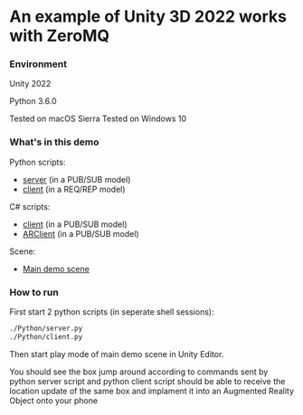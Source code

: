 An example of Unity 3D 2022 works with ZeroMQ
=============================================

### Environment

Unity 2022

Python 3.6.0

Tested on macOS Sierra
Tested on Windows 10

### What's in this demo

Python scripts:

- [server](Python/server.py) (in a PUB/SUB model)
- [client](Python/client.py) (in a REQ/REP model)

C# scripts:

- [client](Assets/ClientObject.cs) (in a PUB/SUB model)
- [ARClient](Assets/LARClientObject.cs) (in a PUB/SUB model)

Scene:

- [Main demo scene](Assets/main.unity)

### How to run

First start 2 python scripts (in seperate shell sessions):

```bash
./Python/server.py
./Python/client.py
```

Then start play mode of main demo scene in Unity Editor.

You should see the box jump around according to commands sent by python server script and python client script should be able to receive the location update of the same box and implament it into an Augmented Reality Object onto your phone
